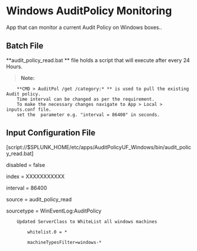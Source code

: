 # Windows AuditPolicy Monitoring
App that can monitor a current Audit Policy on Windows boxes..


Batch File
-------------

**audit_policy_read.bat ** file holds a script that will execute after every 24 Hours.

> **Note:**

		**CMD > AuditPol /get /category:* ** is used to pull the existing Audit policy.
		Time interval can be changed as per the requirement. 
		To make the necessary changes navigate to App > Local > inputs.conf file.
		set the  parameter e.g. "interval = 86400" in seconds.

Input Configuration File
-------------

[script://$SPLUNK_HOME/etc/apps/AuditPolicyUF_Windows/bin/audit_policy_read.bat]

disabled = false

index = XXXXXXXXXXX

interval = 86400

source = audit_policy_read

sourcetype = WinEventLog:AuditPolicy


		Updated ServerClass to WhiteList all windows machines

			whitelist.0 = *
		
			machineTypesFilter=windows-*
